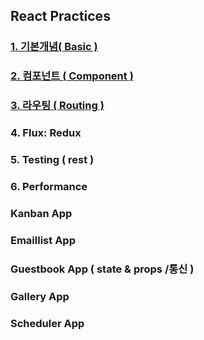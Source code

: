## React Practices

### <a href="https://github.com/Sewonzzang123/react-practices/tree/main/basic"> 1. 기본개념( Basic ) </a>

### <a href="https://github.com/Sewonzzang123/react-practices/tree/main/component">2. 컴포넌트 ( Component )</a>

### <a href="https://github.com/Sewonzzang123/react-practices/tree/main/routing">3. 라우팅 ( Routing )</a>

### 4. Flux: Redux

### 5. Testing ( rest )

### 6. Performance

### Kanban App

### Emaillist App

### Guestbook App ( state & props /통신 )

### Gallery App

### Scheduler App
